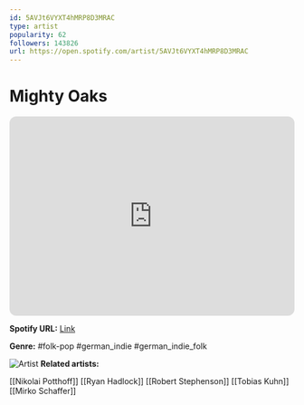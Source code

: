 ```yaml
---
id: 5AVJt6VYXT4hMRP8D3MRAC
type: artist
popularity: 62
followers: 143826
url: https://open.spotify.com/artist/5AVJt6VYXT4hMRP8D3MRAC
---
```

# Mighty Oaks

<iframe style="border-radius:12px" src="https://open.spotify.com/embed/artist/5AVJt6VYXT4hMRP8D3MRAC" width="100%" height="352" frameBorder="0" allowfullscreen="" allow="autoplay; clipboard-write; encrypted-media; fullscreen; picture-in-picture" loading="lazy"></iframe>

**Spotify URL:** [Link](https://open.spotify.com/artist/5AVJt6VYXT4hMRP8D3MRAC)

**Genre:**  #folk-pop #german_indie #german_indie_folk

![Artist](https://i.scdn.co/image/ab6761610000e5ebd75b2e74f9516de9f53a3853)
**Related artists:**

[[Nikolai Potthoff]]
[[Ryan Hadlock]]
[[Robert Stephenson]]
[[Tobias Kuhn]]
[[Mirko Schaffer]]
